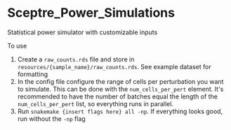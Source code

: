 # Sceptre_Power_Simulations
Statistical power simulator with customizable inputs

To use
1. Create a `raw_counts.rds` file and store in `resources/{sample_name}/raw_counts.rds`. See example dataset for formatting
2. In the config file configure the range of cells per perturbation you want to simulate. This can be done with the `num_cells_per_pert` element. It's recommended to have the number of batches equal the length of the `num_cells_per_pert` list, so everything runs in parallel.
3. Run `snakemake {insert flags here} all -np`. If everything looks good, run without the `-np` flag
